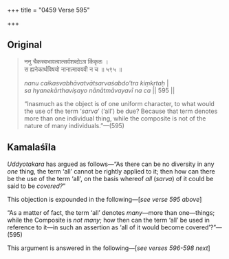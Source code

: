 +++
title = "0459 Verse 595"

+++
## Original 
>
> ननु चैकस्वभावत्वात्सर्वशब्दोऽत्र किंकृतः ।  
> स ह्यनेकार्थविषयो नानात्मावयवी न च ॥ ५९५ ॥ 
>
> *nanu caikasvabhāvatvātsarvaśabdo'tra kiṃkṛtaḥ* \|  
> *sa hyanekārthaviṣayo nānātmāvayavī na ca* \|\| 595 \|\| 
>
> “Inasmuch as the object is of one uniform character, to what would the use of the term ‘*sarva*’ (‘all’) be due? Because that term denotes more than one individual thing, while the composite is not of the nature of many individuals.”—(595)



## Kamalaśīla

*Uddyotakara* has argued as follows—“As there can be no diversity in any *one* thing, the term ‘all’ cannot be rightly applied to it; then how can there be the use of the term ‘all’, on the basis whereof *all* (*sarva*) of it could be said to be *covered?*”

This objection is expounded in the following—[*see verse 595 above*]

“As a matter of fact, the term ‘all’ denotes *many*—more than one—things; while the Composite is *not many*; how then can the term ‘all’ be used in reference to it—in such an assertion as ‘all of it would become covered’?”—(595)

This argument is answered in the following—[*see verses 596-598 next*]


